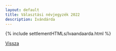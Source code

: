```yaml
---
layout: default
title: Választási névjegyzék 2022
description: Ivándárda
---
```


{% include settlementHTMLs/Ivaandaarda.html %}

[Vissza](./)